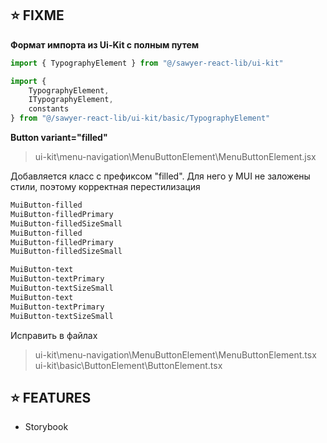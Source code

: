 ## ⭐️ FIXME

**Формат импорта из Ui-Kit с полным путем**

```js
import { TypographyElement } from "@/sawyer-react-lib/ui-kit"

import {
    TypographyElement,
    ITypographyElement,
    constants
} from "@/sawyer-react-lib/ui-kit/basic/TypographyElement"
```

**Button variant="filled"**

> ui-kit\menu-navigation\MenuButtonElement\MenuButtonElement.jsx

Добавляется класс с префиксом "filled".
Для него у MUI не заложены стили, поэтому корректная перестилизация

```bash
MuiButton-filled
MuiButton-filledPrimary
MuiButton-filledSizeSmall
MuiButton-filled
MuiButton-filledPrimary
MuiButton-filledSizeSmall

MuiButton-text
MuiButton-textPrimary
MuiButton-textSizeSmall
MuiButton-text
MuiButton-textPrimary
MuiButton-textSizeSmall
```

Исправить в файлах

> ui-kit\menu-navigation\MenuButtonElement\MenuButtonElement.tsx
> ui-kit\basic\ButtonElement\ButtonElement.tsx

## ⭐️ FEATURES

- Storybook
